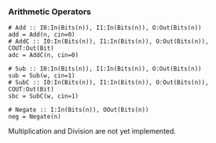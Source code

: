 ### Arithmetic Operators

```
# Add :: I0:In(Bits(n)), I1:In(Bits(n)), O:Out(Bits(n))
add = Add(n, cin=0) 
# AddC :: I0:In(Bits(n)), I1:In(Bits(n)), O:Out(Bits(n)), COUT:Out(Bit)
adc = AddC(n, cin=0) 
```

```
# Sub :: I0:In(Bits(n)), I1:In(Bits(n)), O:Out(Bits(n))
sub = Sub(w, cin=1)
# SubC :: I0:In(Bits(n)), I1:In(Bits(n)), O:Out(Bits(n)), COUT:Out(Bit)
sbc = SubC(w, cin=1)
```

```
# Negate :: I:In(Bits(n)), OOut(Bits(n))
neg = Negate(n)
```

Multiplication and Division are not yet implemented.
